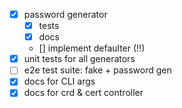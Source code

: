 - [x] password generator
    - [x] tests
    - [x] docs
    - [] implement defaulter (!!)
- [x] unit tests for all generators
- [ ] e2e test suite: fake + password gen
- [x] docs for CLI args
- [x] docs for crd & cert controller
